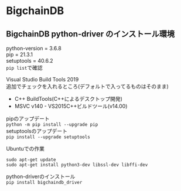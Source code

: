 # BigchainDB

## BigchainDB python-driver のインストール環境
python-version = 3.6.8  
pip = 21.3.1  
setuptools = 40.6.2  
`pip list`で確認

Visual Studio Build Tools 2019  
追加でチェックを入れるところ(デフォルトで入ってるものはそのまま)
* C++ BuildTools(C++によるデスクトップ開発)
* MSVC v140 - VS2015C++ビルドツール(v14.00)

pipのアップデート  
`python -m pip install --upgrade pip`  
setuptoolsのアップデート  
`pip install --upgrade setuptools`  

Ubuntuでの作業
```text
sudo apt-get update
sudo apt-get install python3-dev libssl-dev libffi-dev
```

python-driverのインストール  
`pip install bigchaindb_driver`